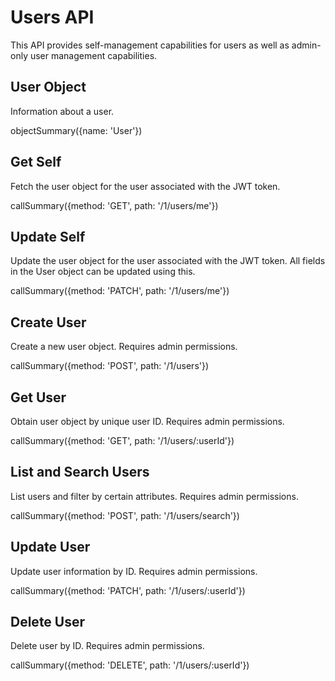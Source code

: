 # Users API

This API provides self-management capabilities for users as well as admin-only user management capabilities.

## User Object

Information about a user.

objectSummary({name: 'User'})

## Get Self

Fetch the user object for the user associated with the JWT token.

callSummary({method: 'GET', path: '/1/users/me'})

## Update Self

Update the user object for the user associated with the JWT token. All fields in the User object can be updated using this.

callSummary({method: 'PATCH', path: '/1/users/me'})

## Create User

Create a new user object. Requires admin permissions.

callSummary({method: 'POST', path: '/1/users'})

## Get User

Obtain user object by unique user ID. Requires admin permissions.

callSummary({method: 'GET', path: '/1/users/:userId'})

## List and Search Users

List users and filter by certain attributes. Requires admin permissions.

callSummary({method: 'POST', path: '/1/users/search'})

## Update User

Update user information by ID. Requires admin permissions.

callSummary({method: 'PATCH', path: '/1/users/:userId'})

## Delete User

Delete user by ID. Requires admin permissions.

callSummary({method: 'DELETE', path: '/1/users/:userId'})
